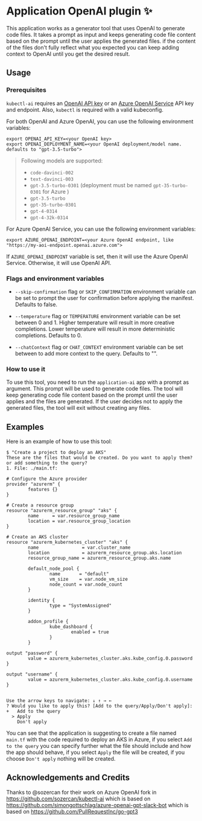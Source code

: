 # Application OpenAI plugin ✨

This application works as a generator tool that uses OpenAI to generate code
files. It takes a prompt as input and keeps generating code file content based
on the prompt until the user applies the generated files. if the content of the
files don't fully reflect what you expected you can keep adding context to
OpenAI until you get the desired result.

<!-- ## Installation

- Download the binary from [GitHub releases](https://github.com/afrancoc2000/application-ai/releases). -->

## Usage

### Prerequisites

`kubectl-ai` requires an [OpenAI API key](https://platform.openai.com/overview)
or an [Azure OpenAI Service](https://aka.ms/azure-openai) API key and endpoint.
Also, `kubectl` is required with a valid kubeconfig.

For both OpenAI and Azure OpenAI, you can use the following environment
variables:

```shell
export OPENAI_API_KEY=<your OpenAI key>
export OPENAI_DEPLOYMENT_NAME=<your OpenAI deployment/model name. defaults to "gpt-3.5-turbo">
```

> Following models are supported:
>
> - `code-davinci-002`
> - `text-davinci-003`
> - `gpt-3.5-turbo-0301` (deployment must be named `gpt-35-turbo-0301` for Azure
>   )
> - `gpt-3.5-turbo`
> - `gpt-35-turbo-0301`
> - `gpt-4-0314`
> - `gpt-4-32k-0314`

For Azure OpenAI Service, you can use the following environment variables:

```shell
export AZURE_OPENAI_ENDPOINT=<your Azure OpenAI endpoint, like "https://my-aoi-endpoint.openai.azure.com">
```

If `AZURE_OPENAI_ENDPOINT` variable is set, then it will use the Azure OpenAI
Service. Otherwise, it will use OpenAI API.

### Flags and environment variables

- `--skip-confirmation` flag or `SKIP_CONFIRMATION` environment variable can be
  set to prompt the user for confirmation before applying the manifest. Defaults
  to false.

- `--temperature` flag or `TEMPERATURE` environment variable can be set between
  0 and 1. Higher temperature will result in more creative completions. Lower
  temperature will result in more deterministic completions. Defaults to 0.

- `--chatContext` flag or `CHAT_CONTEXT` environment variable can be set between
  to add more context to the query. Defaults to "".

### How to use it

To use this tool, you need to run the `application-ai` app with a prompt as
argument. This prompt will be used to generate code files. The tool will keep
generating code file content based on the prompt until the user applies and the
files are generated. If the user decides not to apply the generated files, the
tool will exit without creating any files.

## Examples

Here is an example of how to use this tool:

```shell
$ "Create a project to deploy an AKS"
These are the files that would be created. Do you want to apply them? or add something to the query?
1. File: ./main.tf:

# Configure the Azure provider
provider "azurerm" {
        features {}
}

# Create a resource group
resource "azurerm_resource_group" "aks" {
        name     = var.resource_group_name
        location = var.resource_group_location
}

# Create an AKS cluster
resource "azurerm_kubernetes_cluster" "aks" {
        name                = var.cluster_name
        location            = azurerm_resource_group.aks.location
        resource_group_name = azurerm_resource_group.aks.name

        default_node_pool {
                name       = "default"
                vm_size    = var.node_vm_size
                node_count = var.node_count
        }

        identity {
                type = "SystemAssigned"
        }

        addon_profile {
                kube_dashboard {
                        enabled = true
                }
        }

output "password" {
        value = azurerm_kubernetes_cluster.aks.kube_config.0.password
}

output "username" {
        value = azurerm_kubernetes_cluster.aks.kube_config.0.username
}


Use the arrow keys to navigate: ↓ ↑ → ←
? Would you like to apply this? [Add to the query/Apply/Don't apply]:
+   Add to the query
  > Apply
    Don't apply
```

You can see that the application is suggesting to create a file named `main.tf`
with the code required to deploy an AKS in Azure, if you select
`Add to the query` you can specify further what the file should include and how
the app should behave, if you select `Apply` the file will be created, if you
choose `Don't apply` nothing will be created.

## Acknowledgements and Credits

Thanks to @sozercan for their work on Azure OpenAI fork in
https://github.com/sozercan/kubectl-ai which is based on https://github.com/simongottschlag/azure-openai-gpt-slack-bot which is based on https://github.com/PullRequestInc/go-gpt3
